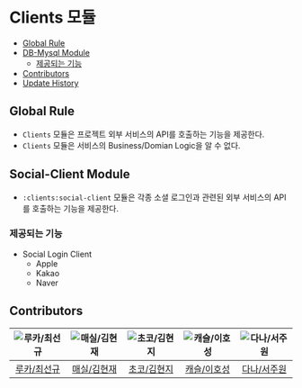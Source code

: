 # Clients 모듈

- [Global Rule](#global-rule)
- [DB-Mysql Module](#db-mysql-module)
    - [제공되는 기능](#제공되는-기능)
- [Contributors](#contributors)
- [Update History](#update-history)

## Global Rule

- `Clients` 모듈은 프로젝트 외부 서비스의 API를 호출하는 기능을 제공한다.
- `Clients` 모듈은 서비스의 Business/Domian Logic을 알 수 없다.

## Social-Client Module

- `:clients:social-client` 모듈은 각종 소셜 로그인과 관련된 외부 서비스의 API를 호출하는 기능을 제공한다.

### 제공되는 기능

- Social Login Client
  - Apple
  - Kakao
  - Naver

## Contributors

| ![루카/최선규](https://avatars.githubusercontent.com/u/98688494?v=4) | ![매실/김현재](https://avatars.githubusercontent.com/u/41482946?v=4) | ![초코/김현지](https://avatars.githubusercontent.com/u/112065014?v=4) | ![캐슬/이호성](https://avatars.githubusercontent.com/u/62132755?v=4) | ![다나/서주원](https://avatars.githubusercontent.com/u/85955988?v=4) |
|:---------------------------------------------------------------:|:---------------------------------------------------------------:|:----------------------------------------------------------------:|:---------------------------------------------------------------:|:---------------------------------------------------------------:|
| [루카/최선규](https://github.com/luke0408) | [매실/김현재](https://github.com/galug) | [초코/김현지](https://github.com/hyeonji91) | [캐슬/이호성](https://github.com/hosunglee222) | [다나/서주원](https://github.com/joowojr) |
